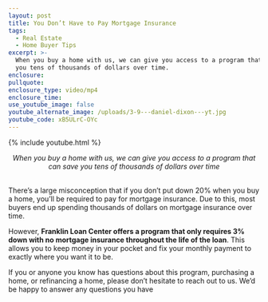 ```yaml
---
layout: post
title: You Don’t Have to Pay Mortgage Insurance
tags:
  - Real Estate
  - Home Buyer Tips
excerpt: >-
  When you buy a home with us, we can give you access to a program that can save
  you tens of thousands of dollars over time.
enclosure:
pullquote:
enclosure_type: video/mp4
enclosure_time:
use_youtube_image: false
youtube_alternate_image: /uploads/3-9---daniel-dixon---yt.jpg
youtube_code: xB5ULrC-OYc
---
```


{% include youtube.html %}

<center><em>When you buy a home with us, we can give you access to a program that can save you tens of thousands of dollars over time</em></center>

<br>There’s a large misconception that if you don’t put down 20% when you buy a home, you’ll be required to pay for mortgage insurance. Due to this, most buyers end up spending thousands of dollars on mortgage insurance over time.

However, **Franklin Loan Center offers a program that only requires 3% down with no mortgage insurance throughout the life of the loan**. This allows you to keep money in your pocket and fix your monthly payment to exactly where you want it to be.

If you or anyone you know has questions about this program, purchasing a home, or refinancing a home, please don’t hesitate to reach out to us. We’d be happy to answer any questions you have